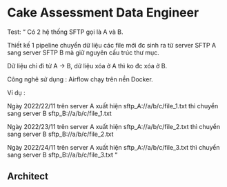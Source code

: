 # Cake Assessment Data Engineer
Test: “ Có 2 hệ thống SFTP gọi là A và B.

 

Thiết kế 1 pipeline chuyển dữ liệu các file mới đc sinh ra từ server SFTP A sang server SFTP B mà giữ nguyên cấu trúc thư mục.

Dữ liệu chỉ đi từ A -> B, dữ liệu xóa ở A thì ko đc xóa ở B.

Công nghê sử dụng : Airflow chạy trên nền Docker.

Ví dụ :

Ngày 2022/22/11 trên server A xuất hiện sftp_A://a/b/c/file_1.txt thì chuyển sang server B sftp_B://a/b/c/file_1.txt

Ngày 2022/23/11 trên server A xuất hiện sftp_A://a/b/c/file_2.txt thì chuyển sang server B sftp_B://a/b/c/file_2.txt

Ngày 2022/24/11 trên server A xuất hiện sftp_A://a/b/c/file_3.txt thì chuyển sang server B sftp_B://a/b/c/file_3.txt “


## Architect